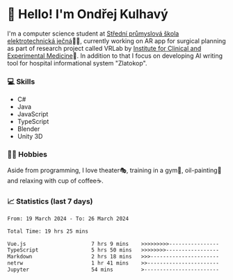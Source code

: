 # 👋 Hello! I'm Ondřej Kulhavý

I'm a computer science student at [Střední průmyslová škola elektrotechnická ječná](https://www.spsejecna.cz/)👨‍🎓, currently working on AR app for surgical planning as part of research project called VRLab by [Institute for Clinical and Experimental Medicine](https://www.ikem.cz/en/)🏥.
In addition to that I focus on developing AI writing tool for hospital informational system "Zlatokop".

### 💻 Skills
- C#
- Java
- JavaScript
- TypeScript
- Blender
- Unity 3D

### 🏋️‍♂️ Hobbies

Aside from programming, I love theater🎭, training in a gym💪, oil-painting🎨 and relaxing with cup of coffee☕.
### 📈 Statistics (last 7 days)
<!--START_SECTION:waka-->

```txt
From: 19 March 2024 - To: 26 March 2024

Total Time: 19 hrs 25 mins

Vue.js                     7 hrs 9 mins    >>>>>>>>>----------------   36.81 %
TypeScript                 5 hrs 50 mins   >>>>>>>>-----------------   30.07 %
Markdown                   2 hrs 18 mins   >>>----------------------   11.84 %
netrw                      1 hr 41 mins    >>-----------------------   08.68 %
Jupyter                    54 mins         >------------------------   04.64 %
```

<!--END_SECTION:waka-->



